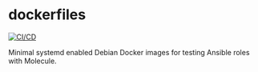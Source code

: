 # dockerfiles

[![CI/CD](https://github.com/sv0/dockerfiles/actions/workflows/docker-image.yml/badge.svg)](https://github.com/sv0/dockerfiles/actions/workflows/docker-image.yml)


Minimal systemd enabled Debian Docker images for testing Ansible roles with Molecule.
